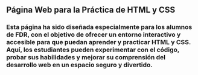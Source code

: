 ## Página Web para la Práctica de HTML y CSS

### Esta página ha sido diseñada especialmente para los alumnos de FDR, con el objetivo de ofrecer un entorno interactivo y accesible para que puedan aprender y practicar HTML y CSS. Aquí, los estudiantes pueden experimentar con el código, probar sus habilidades y mejorar su comprensión del desarrollo web en un espacio seguro y divertido.